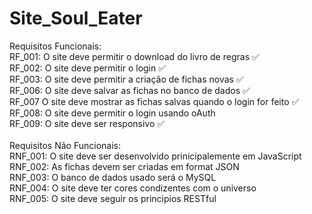 # Site_Soul_Eater
Requisitos Funcionais: </br>
RF_001: O site deve permitir o download do livro de regras ✅ <br/>
RF_002: O site deve permitir o login ✅ </br> 
RF_003: O site deve permitir a criação de fichas novas ✅ </br>
RF_006: O site deve salvar as fichas no banco de dados ✅ </br>
RF_007 O site deve mostrar as fichas salvas quando o login for feito ✅</br>
RF_008: O site deve permitir o login usando oAuth  </br>
RF_009:  O site deve ser responsivo ✅  </br>
 </br>
Requisitos Não Funcionais: </br>
RNF_001: O site deve ser desenvolvido prinicipalemente em JavaScript </br>
RNF_002: As fichas devem ser criadas em format JSON </br>
RNF_003: O banco de dados usado será o MySQL </br>
RNF_004: O site deve ter cores condizentes com o universo </br>
RNF_005: O site deve seguir os principios RESTful
